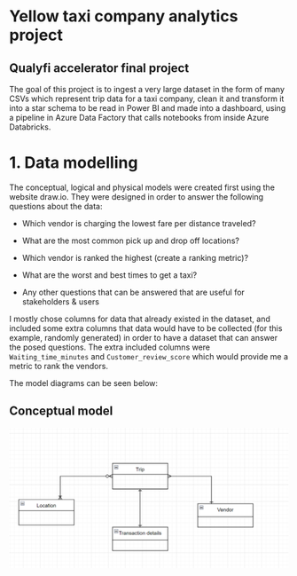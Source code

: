 
# Yellow taxi company analytics project
## Qualyfi accelerator final project
The goal of this project is to ingest a very large dataset in the form of many CSVs which represent trip data for a taxi company, clean it and transform it into a star schema to be read in Power BI and made into a dashboard, using a pipeline in Azure Data Factory that calls notebooks from inside Azure Databricks.

# 1. Data modelling

The conceptual, logical and physical models were created first using the website draw.io. They were designed in order to answer the following questions about the data:  
* Which vendor is charging the lowest fare per distance traveled? 

* What are the most common pick up and drop off locations? 

* Which vendor is ranked the highest (create a ranking metric)? 

* What are the worst and best times to get a taxi? 

* Any other questions that can be answered that are useful for stakeholders & users


I mostly chose columns for data that already existed in the dataset, and included some extra columns that data would have to be collected (for this example, randomly generated) in order to have a dataset that can answer the posed questions. The extra included columns were `Waiting_time_minutes` and `Customer_review_score` which would provide me a metric to rank the vendors.

The model diagrams can be seen below:
## Conceptual model
![image](conceptual.png)
